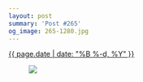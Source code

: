 ```yaml
---
layout: post
summary: 'Post #265'
og_image: 265-1280.jpg
---
```


<div class="post">
 <time>
  <a href="/265">
   {{ page.date | date: "%B %-d, %Y" }}
  </a>
 </time>
 <a href="/265">
  <figure data-taken="12/31/2013">
   <img sizes="(min-width: 700px) 50vw, calc(100vw - 2rem)" src="{{ site.assets_url }}/265-640.jpg" srcset="{{ site.assets_url }}/265-1280.jpg 1280w, {{ site.assets_url }}/265-960.jpg 960w, {{ site.assets_url }}/265-640.jpg 640w, {{ site.assets_url }}/265-320.jpg 320w"/>
  </figure>
 </a>
</div>
